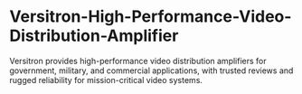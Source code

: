 # Versitron-High-Performance-Video-Distribution-Amplifier
Versitron provides high-performance video distribution amplifiers for government, military, and commercial applications, with trusted reviews and rugged reliability for mission-critical video systems.
